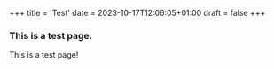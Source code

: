+++
title = 'Test'
date = 2023-10-17T12:06:05+01:00
draft = false
+++

### This is a test page.



This is a test page!
